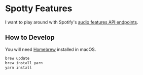 # Spotty Features

I want to play around with Spotify's
[audio features API endpoints](https://developer.spotify.com/web-api/get-several-audio-features/).

## How to Develop

You will need [Homebrew](http://brew.sh/) installed in macOS.

```bash
brew update
brew install yarn
yarn install
```
